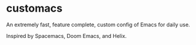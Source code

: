 # customacs
An extremely fast, feature complete, custom config of Emacs for daily use.

Inspired by Spacemacs, Doom Emacs, and Helix.
